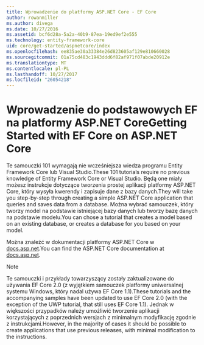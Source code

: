 ```yaml
---
title: Wprowadzenie do platformy ASP.NET Core - EF Core
author: rowanmiller
ms.author: divega
ms.date: 10/27/2016
ms.assetid: bcf6d28a-5a2a-40b9-87ea-19ed9ef2e555
ms.technology: entity-framework-core
uid: core/get-started/aspnetcore/index
ms.openlocfilehash: ee835ae30a33384e26d823605af129e810660028
ms.sourcegitcommit: 01a75cd483c1943ddd6f82af971f07abde20912e
ms.translationtype: MT
ms.contentlocale: pl-PL
ms.lasthandoff: 10/27/2017
ms.locfileid: "26054218"
---
```

# <a name="getting-started-with-ef-core-on-aspnet-core"></a><span data-ttu-id="d4ba5-102">Wprowadzenie do podstawowych EF na platformy ASP.NET Core</span><span class="sxs-lookup"><span data-stu-id="d4ba5-102">Getting Started with EF Core on ASP.NET Core</span></span>

<span data-ttu-id="d4ba5-103">Te samouczki 101 wymagają nie wcześniejsza wiedza programu Entity Framework Core lub Visual Studio.</span><span class="sxs-lookup"><span data-stu-id="d4ba5-103">These 101 tutorials require no previous knowledge of Entity Framework Core or Visual Studio.</span></span> <span data-ttu-id="d4ba5-104">Będą one miały możesz instrukcje dotyczące tworzenia prostej aplikacji platformy ASP.NET Core, który wysyła kwerendy i zapisuje dane z bazy danych.</span><span class="sxs-lookup"><span data-stu-id="d4ba5-104">They will take you step-by-step through creating a simple ASP.NET Core application that queries and saves data from a database.</span></span> <span data-ttu-id="d4ba5-105">Można wybrać samouczek, który tworzy model na podstawie istniejącej bazy danych lub tworzy bazę danych na podstawie modelu.</span><span class="sxs-lookup"><span data-stu-id="d4ba5-105">You can chose a tutorial that creates a model based on an existing database, or creates a database for you based on your model.</span></span>

<span data-ttu-id="d4ba5-106">Można znaleźć w dokumentacji platformy ASP.NET Core w [docs.asp.net](https://docs.asp.net).</span><span class="sxs-lookup"><span data-stu-id="d4ba5-106">You can find the ASP.NET Core documentation at [docs.asp.net](https://docs.asp.net).</span></span>

> [!NOTE]  
> <span data-ttu-id="d4ba5-107">Te samouczki i przykłady towarzyszący zostały zaktualizowane do używania EF Core 2.0 (z wyjątkiem samouczek platformy uniwersalnej systemu Windows, który nadal używa EF Core 1.1).</span><span class="sxs-lookup"><span data-stu-id="d4ba5-107">These tutorials and the accompanying samples have been updated to use EF Core 2.0 (with the exception of the UWP tutorial, that still uses EF Core 1.1).</span></span> <span data-ttu-id="d4ba5-108">Jednak w większości przypadków należy umożliwić tworzenie aplikacji korzystających z poprzednich wersjach z minimalnym modyfikację zgodnie z instrukcjami.</span><span class="sxs-lookup"><span data-stu-id="d4ba5-108">However, in the majority of cases it should be possible to create applications that use previous releases, with minimal modification to the instructions.</span></span>
